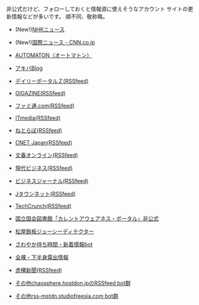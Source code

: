 非公式だけど、フォローしておくと情報源に使えそうなアカウント
サイトの更新情報などが多いです。
順不同、敬称略。

* (New!)[NHKニュース](https://rss-mstdn.studiofreesia.com/@www3_nhk_or_news)
* (New!)[国際ニュース - CNN.co.jp](https://rss-mstdn.studiofreesia.com/@cnn)
* [AUTOMATON（オートマトン）](https://mstdn.jp/@AUTOMATONJapan)
* [アキバBlog](https://misskey.io/@akibablog)
* [デイリーポータルＺ(RSSfeed)](https://chaosphere.hostdon.jp/@dpz)
* [GIGAZINE(RSSfeed)](https://chaosphere.hostdon.jp/@gigazine)
* [ファミ通.com(RSSfeed)](https://chaosphere.hostdon.jp/@famitsu)
* [ITmedia(RSSfeed)](https://chaosphere.hostdon.jp/@itmedia)
* [ねとらぼ(RSSfeed)](https://chaosphere.hostdon.jp/@netlab)
* [CNET Japan(RSSfeed)](https://chaosphere.hostdon.jp/@cnet)
* [文春オンライン(RSSfeed)](https://chaosphere.hostdon.jp/@bunshun)
* [現代ビジネス(RSSfeed)](https://chaosphere.hostdon.jp/@gendaibiz)
* [ビジネスジャーナル(RSSfeed)](https://chaosphere.hostdon.jp/@bizjournal)
* [Jタウンネット(RSSfeed)](https://chaosphere.hostdon.jp/@jtownnet)
* [TechCrunch(RSSfeed)](https://chaosphere.hostdon.jp/@techcrunch)
* [国立国会図書館「カレントアウェアネス・ポータル」非公式](https://social.metadata.moe/@ndl-current)
* [松屋鉄板ジューシーディテクター](https://social.mikutter.hachune.net/@matsuya_juicy_detector)
* [さわやか待ち時間・新着情報bot](https://misskey.io/@sawayakawaiting)
* [全裸・下半身露出情報](https://oransns.com/@fushinsha)
* [虚構新聞(RSSfeed)](https://chaosphere.hostdon.jp/@kyoko)

* [その他chaosphere.hostdon.jpのRSSfeed bot群](https://notestock.osa-p.net/profile.html?q=%40chaosphere.hostdon.jp+RSSfeed&bot=1)
* [その他rss-mstdn.studiofreesia.com bot群](https://notestock.osa-p.net/profile.html?q=%40rss-mstdn.studiofreesia.com+rss&bot=1)

